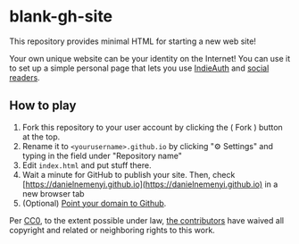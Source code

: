 # blank-gh-site

This repository provides minimal HTML for starting a new web site!

Your own unique website can be your identity on the Internet! You can use it to set up a simple personal page that lets you use [IndieAuth](https://indieweb.org/IndieAuth) and [social readers](https://indieweb.org/social_reader).

## How to play

1. Fork this repository to your user account by clicking the ( Fork ) button at the top.
2. Rename it to `<yourusername>.github.io` by clicking "⚙︎ Settings" and typing in the field under "Repository name"
3. Edit `index.html` and put stuff there.
4. Wait a minute for GitHub to publish your site. Then, check [https://danielnemenyi.github.io](https://danielnemenyi.github.io) in a new browser tab
5. (Optional) [Point your domain to Github](https://help.github.com/articles/using-a-custom-domain-with-github-pages/).

Per [CC0](http://creativecommons.org/publicdomain/zero/1.0/), to the extent possible under law, [the contributors](https://github.com/indieweb/blank-gh-site/graphs/contributors) have waived all copyright and related or neighboring rights to this work.
